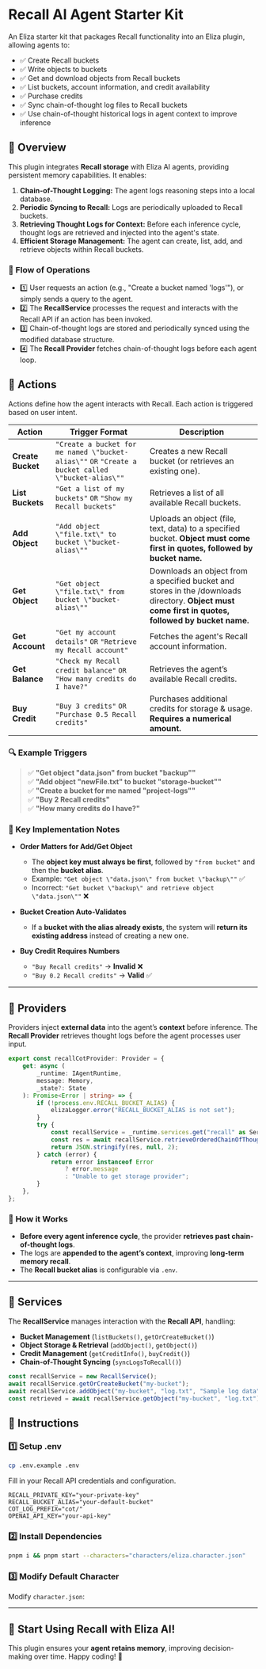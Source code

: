 # Recall AI Agent Starter Kit

An Eliza starter kit that packages Recall functionality into an Eliza plugin, allowing agents to:

- ✅ Create Recall buckets
- ✅ Write objects to buckets
- ✅ Get and download objects from Recall buckets
- ✅ List buckets, account information, and credit availability
- ✅ Purchase credits
- ✅ Sync chain-of-thought log files to Recall buckets
- ✅ Use chain-of-thought historical logs in agent context to improve inference

## 📌 Overview

This plugin integrates **Recall storage** with Eliza AI agents, providing persistent memory capabilities. It enables:

1. **Chain-of-Thought Logging:** The agent logs reasoning steps into a local database.
2. **Periodic Syncing to Recall:** Logs are periodically uploaded to Recall buckets.
3. **Retrieving Thought Logs for Context:** Before each inference cycle, thought logs are retrieved and injected into the agent's state.
4. **Efficient Storage Management:** The agent can create, list, add, and retrieve objects within Recall buckets.

### **🔄 Flow of Operations**

- 1️⃣ User requests an action (e.g., "Create a bucket named 'logs'"), or simply sends a query to the agent.
- 2️⃣ The **RecallService** processes the request and interacts with the Recall API if an action has been invoked.
- 3️⃣ Chain-of-thought logs are stored and periodically synced using the modified database structure.
- 4️⃣ The **Recall Provider** fetches chain-of-thought logs before each agent loop.

## 📌 Actions

Actions define how the agent interacts with Recall. Each action is triggered based on user intent.

| **Action**          | **Trigger Format**                                             | **Description**                                       |
|---------------------|--------------------------------------------------------------|------------------------------------------------------|
| **Create Bucket**  | `"Create a bucket for me named \"bucket-alias\""` `OR` `"Create a bucket called \"bucket-alias\""` | Creates a new Recall bucket (or retrieves an existing one).  |
| **List Buckets**   | `"Get a list of my buckets"` `OR` `"Show my Recall buckets"`  | Retrieves a list of all available Recall buckets.  |
| **Add Object**     | `"Add object \"file.txt\" to bucket \"bucket-alias\""` | Uploads an object (file, text, data) to a specified bucket.  **Object must come first in quotes, followed by bucket name.** |
| **Get Object**     | `"Get object \"file.txt\" from bucket \"bucket-alias\""` | Downloads an object from a specified bucket and stores in the /downloads directory.  **Object must come first in quotes, followed by bucket name.** |
| **Get Account**    | `"Get my account details"` `OR` `"Retrieve my Recall account"` | Fetches the agent's Recall account information. |
| **Get Balance**    | `"Check my Recall credit balance"` `OR` `"How many credits do I have?"` | Retrieves the agent’s available Recall credits. |
| **Buy Credit**     | `"Buy 3 credits"` `OR` `"Purchase 0.5 Recall credits"` | Purchases additional credits for storage & usage.  **Requires a numerical amount.** |

### **🔍 Example Triggers**

> ✅ **"Get object \"data.json\" from bucket \"backup\""**  
> ✅ **"Add object \"newFile.txt\" to bucket \"storage-bucket\""**  
> ✅ **"Create a bucket for me named \"project-logs\""**  
> ✅ **"Buy 2 Recall credits"**  
> ✅ **"How many credits do I have?"**  

### **🔄 Key Implementation Notes**
- **Order Matters for Add/Get Object**  
  - The **object key must always be first**, followed by `"from bucket"` and then the **bucket alias**.
  - Example: `"Get object \"data.json\" from bucket \"backup\""` ✅  
  - Incorrect: `"Get bucket \"backup\" and retrieve object \"data.json\""` ❌  

- **Bucket Creation Auto-Validates**  
  - If a **bucket with the alias already exists**, the system will **return its existing address** instead of creating a new one.

- **Buy Credit Requires Numbers**  
  - `"Buy Recall credits"` → **Invalid** ❌  
  - `"Buy 0.2 Recall credits"` → **Valid** ✅  

---

## 📌 Providers

Providers inject **external data** into the agent’s **context** before inference. The **Recall Provider** retrieves thought logs before the agent processes user input.

```typescript
export const recallCotProvider: Provider = {
    get: async (
        _runtime: IAgentRuntime,
        message: Memory,
        _state?: State
    ): Promise<Error | string> => {
        if (!process.env.RECALL_BUCKET_ALIAS) {
            elizaLogger.error("RECALL_BUCKET_ALIAS is not set");
        }
        try {
            const recallService = _runtime.services.get("recall" as ServiceType) as RecallService;
            const res = await recallService.retrieveOrderedChainOfThoughtLogs(process.env.RECALL_BUCKET_ALIAS);
            return JSON.stringify(res, null, 2);
        } catch (error) {
            return error instanceof Error
                ? error.message
                : "Unable to get storage provider";
        }
    },
};
```

### **📌 How it Works**
- **Before every agent inference cycle**, the provider **retrieves past chain-of-thought logs**.
- The logs are **appended to the agent’s context**, improving **long-term memory recall**.
- The **Recall bucket alias** is configurable via `.env`.

---

## 📌 Services

The **RecallService** manages interaction with the **Recall API**, handling:

- **Bucket Management** (`listBuckets()`, `getOrCreateBucket()`)
- **Object Storage & Retrieval** (`addObject()`, `getObject()`)
- **Credit Management** (`getCreditInfo()`, `buyCredit()`)
- **Chain-of-Thought Syncing** (`syncLogsToRecall()`)

```typescript
const recallService = new RecallService();
await recallService.getOrCreateBucket("my-bucket");
await recallService.addObject("my-bucket", "log.txt", "Sample log data");
const retrieved = await recallService.getObject("my-bucket", "log.txt");
```

## 📌 Instructions

### **1️⃣ Setup .env**

```bash
cp .env.example .env
```

Fill in your Recall API credentials and configuration.

```dotenv
RECALL_PRIVATE_KEY="your-private-key"
RECALL_BUCKET_ALIAS="your-default-bucket"
COT_LOG_PREFIX="cot/"
OPENAI_API_KEY="your-api-key"
```

### **2️⃣ Install Dependencies**
```bash
pnpm i && pnpm start --characters="characters/eliza.character.json" 
```

### **3️⃣ Modify Default Character**
Modify `character.json`:

---

## 🚀 **Start Using Recall with Eliza AI!**
This plugin ensures your **agent retains memory**, improving decision-making over time. Happy coding! 🎉